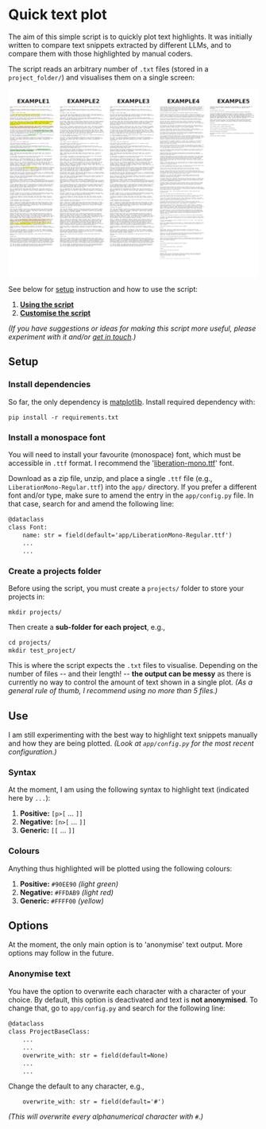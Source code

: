 # Quick text plot

The aim of this simple script is to quickly plot text highlights. It was initially written to compare text snippets extracted by different LLMs, and to compare them with those highlighted by manual coders.

The script reads an arbitrary number of `.txt` files (stored in a `project_folder/`) and visualises them on a single screen:

![Example output from five text files.](/example.png)

See below for [setup](#Setup) instruction and how to use the script: 

1. **[Using the script](#Use)**
2. **[Customise the script](#Options)**

*(If you have suggestions or ideas for making this script more useful, please experiment with it and/or [get in touch](https://github.com/REPPL).)*


## Setup


### Install dependencies

So far, the only dependency is [matplotlib](https://matplotlib.org/). Install required dependency with:

```
pip install -r requirements.txt
```


### Install a monospace font

You will need to install your favourite (monospace) font, which must be accessible in `.ttf` format. I recommend the  '[liberation-mono.ttf](https://www.fontsquirrel.com/fonts/liberation-mono)' font.

Download as a zip file, unzip, and place a single `.ttf` file (e.g.,  `LiberationMono-Regular.ttf`) into the `app/` directory. If you prefer a different font and/or type, make sure to amend the entry in the `app/config.py` file. In that case, search for and amend the following line:

```
@dataclass
class Font:
    name: str = field(default='app/LiberationMono-Regular.ttf')
    ...
    ...
```


### Create a projects folder

Before using the script, you must create a `projects/` folder to store your projects in:

```
mkdir projects/
```

Then create a **sub-folder for each project**, e.g.,

```
cd projects/
mkdir test_project/
```

This is where the script expects the `.txt` files to visualise. Depending on the number of files -- and their length! -- **the output can be messy** as there is currently no way to control the amount of text shown in a single plot. *(As a general rule of thumb, I recommend using no more than 5 files.)*


## Use

I am still experimenting with the best way to highlight text snippets manually and how they are being plotted. *(Look at `app/config.py` for the most recent configuration.)*


### Syntax

At the moment, I am using the following syntax to highlight text (indicated here by `...`):

1. **Positive:** `[p>[` ... `]]`
2. **Negative:** `[n>[` ... `]]`
3. **Generic:** `[[` ... `]]`


### Colours

Anything thus highlighted will be plotted using the following colours:

1. **Positive:** `#90EE90` *(light green)*
2. **Negative:** `#FFDAB9` *(light red)*
3. **Generic:** `#FFFF00` *(yellow)*


## Options

At the moment, the only main option is to 'anonymise' text output. More options may follow in the future.


### Anonymise text

You have the option to overwrite each character with a character of your choice. By default, this option is deactivated and text is **not anonymised**. To change that, go to `app/config.py` and search for the following line:

```
@dataclass
class ProjectBaseClass:
    ...
    ...
    overwrite_with: str = field(default=None)
    ...
    ...
```

Change the default to any character, e.g.,

```
    overwrite_with: str = field(default='#')
```

*(This will overwrite every alphanumerical character with `#`.)*
